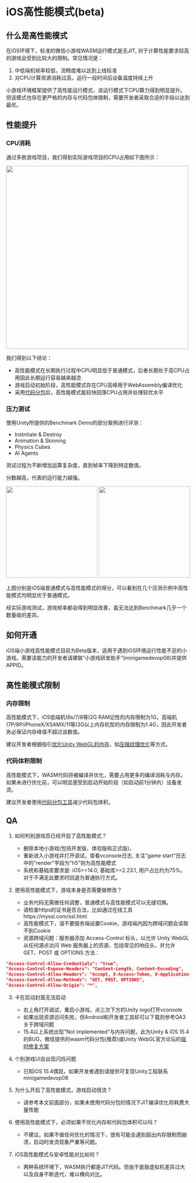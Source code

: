 # iOS高性能模式(beta)

## 什么是高性能模式
在iOS环境下，标准的微信小游戏WASM运行模式是无JIT, 对于计算性能要求较高的游戏会受到比较大的限制。常见情况是：
1. 中低端机帧率较低，流畅度难以达到上线标准
2. 对CPU计算资源消耗过高，运行一段时间后设备温度持续上升

小游戏环境框架提供了高性能运行模式，该运行模式下CPU算力得到明显提升。但该模式也存在更严格的内存与代码包体限制，需要开发者采取合适的手段以达到最优。

## 性能提升
### CPU消耗
通过多款游戏项目，我们得到实际游戏项目的CPU占用如下图所示：

<image src='../image/iosoptimization3.png' width="500"/>

我们得到以下结论：
- 高性能模式在长期执行过程中CPU明显低于普通模式，后者长期处于高CPU占用因此长期运行容易越来越烫
- 游戏启动初始阶段，高性能模式存在CPU高峰用于WebAssembly编译优化
- 采用[代码分包](WasmSplit.md)后，高性能模式能较快回落CPU占用并处理较优水平

### 压力测试
使用Unity所提供的Benchmark Demo的部分案例进行评测：
- Instntiate & Destroy
- Animation & Skinning
- Physics Cubes
- AI Agents 

测试过程为不断增加运算复杂度，直到帧率下降到特定数值。

分数越高，代表的运行能力越强。

<image src='../image/iosoptimization1.png' width="250"/>
<image src='../image/iosoptimization2.png' width="250"/>

上图分别是iOS端普通模式与高性能模式的得分，可以看到在几个压测示例中高性能模式均明显优于普通模式。

经实际游戏测试，游戏帧率都会得到明显改善，虽无法达到Benchmark几乎一个数量级的差异。

## 如何开通

iOS端小游戏高性能模式目前为Beta版本，适用于遇到iOS环境运行性能不足的小游戏。需要该能力的开发者请建联”小游戏研发助手“(minigamedevop08)并提供APPID。

## 高性能模式限制
### 内存限制
高性能模式下，iOS低端机(6s/7/8等)2G RAM记性的内存限制为1G，高端机(7P/8P/iPhoneX/XSAMX/11等)3G以上内存机型的内存限制为1.4G，因此开发者务必保证内存峰值不超过该数值。

建议开发者根据指引[优化Unity WebGL的内存](OptimizationMemory.md)，如[压缩纹理优化](CompressedTexture.md)等方式。

### 代码体积限制
高性能模式下，WASM代码将被编译并优化，需要占用更多的编译消耗与内存。如果未进行优化前，可以明显感受到启动开始阶段（如启动前1分钟内）设备发烫。

建议开发者使用[代码分包工具](WasmSplit.md)减少代码包体积。

## QA
1. 如何判别游戏否已经开启了高性能模式？
   - 删除本地小游戏(包括开发版、体验版和正式版)，
   - 重新进入小游戏并打开调试，查看vconsole日志, 关注"game start"日志中的"render"字段为"h5"则为高性能模式
   - 系统和基础库要求是: iOS>=14.0, 基础库>=2.23.1, 用户占比约为75%。 对于不满足此要求时回退为普通执行方式。

2. 使用高性能模式下，游戏本身是否需要做修改？  
   - 业务代码无需做任何调整，普通模式与高性能模式可以无缝切换。
   - 请检查https的证书是否合法，比如通过在线工具https://myssl.com/ssl.html
   - 高性能模式下，请不要服务端设置Cookie，游戏端内因为跨域问题会读取不到Cookie
   - 资源跨域问题：服务器添加 Access-Control 标头，以允许 Unity WebGL 从任何源点访问 Web 服务器上的资源，包括常见的响应头，并允许 GET、POST 或 OPTIONS 方法：
```json
"Access-Control-Allow-Credentials": "true",
"Access-Control-Expose-Headers": "Content-Length, Content-Encoding",
"Access-Control-Allow-Headers": "Accept, X-Access-Token, X-Application-Name, X-Request-Sent-Time, Content-Type",
"Access-Control-Allow-Methods": "GET, POST, OPTIONS",
"Access-Control-Allow-Origin": "*",
```

3. 卡在启动封面无法启动
   - 右上角打开调试，重启小游戏，点三次下方的Unity logo打开vconsole
   - 如果出现资源访问失败，但Android和开发者工具却可以下载则参考QA3关于跨域问题
   - 15.4以上系统出现"Not implemented"与内存问题，此为Unity & iOS 15.4的BUG，微信提供的wasm代码分包(推荐)或Unity WebGL官方论坛的[临时修复方案](https://forum.unity.com/threads/ios-15-webgl-2-issue.1176116/page-2)

4. 个别游戏UI会出现闪烁问题
   - 已知iOS 15.4偶现，如果开发者遇到请提供可复现Unity工程联系minigamedevop08

5. 为什么开启了高性能模式，游戏启动很烫？
   - 请参考本文前面部分，如果未使用代码分包的情况下JIT编译优化将耗费大量性能

6. 使用高性能模式下，必须如果不优化内存和代码包体积可以吗？
   - 不建议。如果不做任何优化的情况下，很有可能会遇到超出内存限制而崩溃，启动时发烫现象严重等问题。

7. iOS高性能模式与安卓性能对比如何？
   - 两种系统环境下，WASM执行都是JIT代码。但由于底层虚拟机差异过大以及自身不断迭代，难以横向对比。
